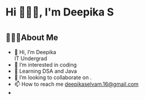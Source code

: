 <!---
deepikaaselvam/deepikaaselvam is a ✨ special ✨ repository because its `README.md` (this file) appears on your GitHub profile.
You can click the Preview link to take a look at your changes.
--->
<h1 align="left">Hi 🙋🏼‍♀️, I'm Deepika S</h1>
<h1 align="left"></h1>


## 👩🏻‍💻About Me
- 👋 Hi, I’m Deepika <br>
IT Undergrad
- 👀 I’m interested in coding<br>
- 🌱 Learning DSA and Java<br>
- 💞️ I’m looking to collaborate on .
- 📫 How to reach me deepikaselvam.16@gmail.com
- 


